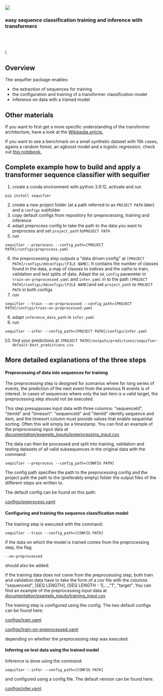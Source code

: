 <img src="./design/logo.png">


### easy sequence classification training and inference with transformers
\
\
\
\
## Overview
The sequifier package enables:
  - the extraction of sequences for training
  - the configuration and training of a transformer classification model
  - inference on data with a trained model


## Other materials 
If you want to first get a more specific understanding of the transformer architecture, have a look at
the [Wikipedia article.](https://en.wikipedia.org/wiki/Transformer_(machine_learning_model))

If you want to see a benchmark on a small synthetic dataset with 10k cases, agains a random forest,
an xgboost model and a logistic regression, check out [this notebook.](./documentation/demos/benchmark-small-data.ipynb)


## Complete example how to build and apply a transformer sequence classifier with sequifier

1. create a conda environment with python 3.9.12, activate and run
```console
pip install sequifier
```
2. create a new project folder (at a path referred to as `PROJECT PATH` later) and a `configs` subfolder
3. copy default configs from repository for preprocessing, training and inference
4. adapt preprocess config to take the path to the data you want to preprocess and set `project_path` to`PROJECT PATH`
5. run 
```console
sequifier --preprocess --config_path=[PROJECT PATH]/configs/preprocess.yaml
```
6. the preprocessing step outputs a "data driven config" at `[PROJECT PATH]/configs/ddconfigs/[FILE NAME]`. It contains the number of classes found in the data, a map of classes to indices and the oaths to train, validation and test splits of data. Adapt the `dd_config` parameter in `train-on-preprocessed.yaml` and `infer.yaml` in to the path `[PROJECT PATH]/configs/ddconfigs/[FILE NAME]`and set `project_path` to `PROJECT PATH` in both configs
7. run
```console
sequifier --train --on-preprocessed --config_path=[PROJECT PATH]/configs/train-on-preprocessed.yaml
```
8. adapt `inference_data_path` in `infer.yaml`
9. run
```console
sequifier --infer --config_path=[PROJECT PATH]/configs/infer.yaml
```
10. find your predictions at `[PROJECT PATH]/outputs/predictions/sequifier-default-best_predictions.csv`


## More detailed explanations of the three steps
#### Preprocessing of data into sequences for training

The preprocessing step is designed for scenarios where for long series
of events, the prediction of the next event from the previous N events  is of interest.
In cases of sequences where only the last item is a valid target, the preprocessing
step should not be executed.

This step presupposes input data with three columns: "sequenceId", "itemId" and "timesort".
"sequenceId" and "itemId" identify sequence and item, and the timesort column must
provide values that enable sequential sorting. Often this will simply be a timestamp.
You can find an example of the preprocessing input data at [documentation/example_inputs/preprocessing_input.csv](./documentation/example_inputs/preprocessing_input.csv)

The data can then be processed and split into training, validation and testing datasets of all
valid subsequences in the original data with the command:

```console
sequifier --preprocess --config_path=[CONFIG PATH]
```

The config path specifies the path to the preprocessing config and the project
path the path to the (preferably empty) folder the output files of the different
steps are written to.

The default config can be found on this path:

[configs/preprocess.yaml](./configs/preprocess.yaml)



#### Configuring and training the sequence classification model

The training step is executed with the command:

```console
sequifier --train --config_path=[CONFIG PATH]
```

If the data on which the model is trained comes from the preprocessing step, the flag

```console
--on-preprocessed
```

should also be added.

If the training data does not come from the preprocessing step, both train and validation
data have to take the form of a csv file with the columns "sequenceId", [SEQ LENGTH], [SEQ LENGTH - 1],...,"1", "target".
You can find an example of the preprocessing input data at [documentation/example_inputs/training_input.csv](./documentation/example_inputs/training_input.csv)

The training step is configured using the config. The two default configs can be found here:

[configs/train.yaml](./configs/train.yaml)

[configs/train-on-preprocessed.yaml](./configs/train-on-preprocessed.yaml)

depending on whether the preprocessing step was executed.


#### Inferring on test data using the trained model

Inference is done using the command:

```console
sequifier --infer --config_path=[CONFIG PATH]
```

and configured using a config file. The default version can be found here:

[configs/infer.yaml](./configs/infer.yaml)


